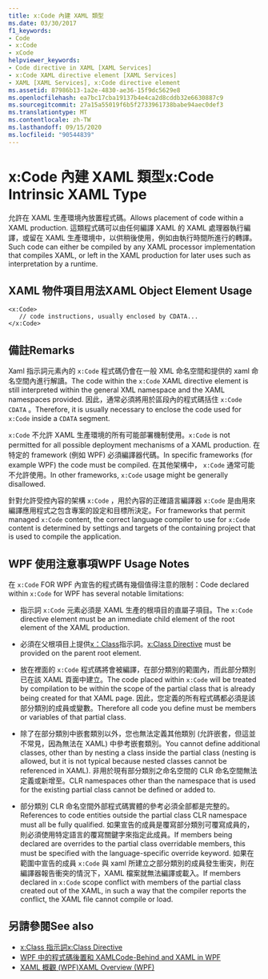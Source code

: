 ```yaml
---
title: x:Code 內建 XAML 類型
ms.date: 03/30/2017
f1_keywords:
- Code
- x:Code
- xCode
helpviewer_keywords:
- Code directive in XAML [XAML Services]
- x:Code XAML directive element [XAML Services]
- XAML [XAML Services], x:Code directive element
ms.assetid: 87986b13-1a2e-4830-ae36-15f9dc5629e8
ms.openlocfilehash: ea7bc17cba19137b4e4ca2d8cddb32e6630887c9
ms.sourcegitcommit: 27a15a55019f6b5f2733961738babe94aec0def3
ms.translationtype: MT
ms.contentlocale: zh-TW
ms.lasthandoff: 09/15/2020
ms.locfileid: "90544839"
---
```

# <a name="xcode-intrinsic-xaml-type"></a><span data-ttu-id="86811-102">x:Code 內建 XAML 類型</span><span class="sxs-lookup"><span data-stu-id="86811-102">x:Code Intrinsic XAML Type</span></span>
<span data-ttu-id="86811-103">允許在 XAML 生產環境內放置程式碼。</span><span class="sxs-lookup"><span data-stu-id="86811-103">Allows placement of code within a XAML production.</span></span> <span data-ttu-id="86811-104">這類程式碼可以由任何編譯 XAML 的 XAML 處理器執行編譯，或留在 XAML 生產環境中，以供稍後使用，例如由執行時間所進行的轉譯。</span><span class="sxs-lookup"><span data-stu-id="86811-104">Such code can either be compiled by any XAML processor implementation that compiles XAML, or left in the XAML production for later uses such as interpretation by a runtime.</span></span>

## <a name="xaml-object-element-usage"></a><span data-ttu-id="86811-105">XAML 物件項目用法</span><span class="sxs-lookup"><span data-stu-id="86811-105">XAML Object Element Usage</span></span>

```xaml
<x:Code>
   // code instructions, usually enclosed by CDATA...
</x:Code>
```

## <a name="remarks"></a><span data-ttu-id="86811-106">備註</span><span class="sxs-lookup"><span data-stu-id="86811-106">Remarks</span></span>

<span data-ttu-id="86811-107">Xaml 指示詞元素內的 `x:Code` 程式碼仍會在一般 XML 命名空間和提供的 xaml 命名空間內進行解讀。</span><span class="sxs-lookup"><span data-stu-id="86811-107">The code within the `x:Code` XAML directive element is still interpreted within the general XML namespace and the XAML namespaces provided.</span></span> <span data-ttu-id="86811-108">因此，通常必須將用於區段內的程式碼括住 `x:Code` `CDATA` 。</span><span class="sxs-lookup"><span data-stu-id="86811-108">Therefore, it is usually necessary to enclose the code used for `x:Code` inside a `CDATA` segment.</span></span>

<span data-ttu-id="86811-109">`x:Code` 不允許 XAML 生產環境的所有可能部署機制使用。</span><span class="sxs-lookup"><span data-stu-id="86811-109">`x:Code` is not permitted for all possible deployment mechanisms of a XAML production.</span></span> <span data-ttu-id="86811-110">在特定的 framework (例如 WPF) 必須編譯器代碼。</span><span class="sxs-lookup"><span data-stu-id="86811-110">In specific frameworks (for example WPF) the code must be compiled.</span></span> <span data-ttu-id="86811-111">在其他架構中， `x:Code` 通常可能不允許使用。</span><span class="sxs-lookup"><span data-stu-id="86811-111">In other frameworks, `x:Code` usage might be generally disallowed.</span></span>

<span data-ttu-id="86811-112">針對允許受控內容的架構 `x:Code` ，用於內容的正確語言編譯器 `x:Code` 是由用來編譯應用程式之包含專案的設定和目標所決定。</span><span class="sxs-lookup"><span data-stu-id="86811-112">For frameworks that permit managed `x:Code` content, the correct language compiler to use for `x:Code` content is determined by settings and targets of the containing project that is used to compile the application.</span></span>

## <a name="wpf-usage-notes"></a><span data-ttu-id="86811-113">WPF 使用注意事項</span><span class="sxs-lookup"><span data-stu-id="86811-113">WPF Usage Notes</span></span>

<span data-ttu-id="86811-114">在 `x:Code` FOR WPF 內宣告的程式碼有幾個值得注意的限制：</span><span class="sxs-lookup"><span data-stu-id="86811-114">Code declared within `x:Code` for WPF has several notable limitations:</span></span>

- <span data-ttu-id="86811-115">指示詞 `x:Code` 元素必須是 XAML 生產的根項目的直屬子項目。</span><span class="sxs-lookup"><span data-stu-id="86811-115">The `x:Code` directive element must be an immediate child element of the root element of the XAML production.</span></span>

- <span data-ttu-id="86811-116">必須在父根項目上提供[x：Class](xclass-directive.md)指示詞。</span><span class="sxs-lookup"><span data-stu-id="86811-116">[x:Class Directive](xclass-directive.md) must be provided on the parent root element.</span></span>

- <span data-ttu-id="86811-117">放在裡面的 `x:Code` 程式碼將會被編譯，在部分類別的範圍內，而此部分類別已在該 XAML 頁面中建立。</span><span class="sxs-lookup"><span data-stu-id="86811-117">The code placed within `x:Code` will be treated by compilation to be within the scope of the partial class that is already being created for that XAML page.</span></span> <span data-ttu-id="86811-118">因此，您定義的所有程式碼都必須是該部分類別的成員或變數。</span><span class="sxs-lookup"><span data-stu-id="86811-118">Therefore all code you define must be members or variables of that partial class.</span></span>

- <span data-ttu-id="86811-119">除了在部分類別中嵌套類別以外，您也無法定義其他類別 (允許嵌套，但這並不常見，因為無法在 XAML) 中參考嵌套類別。</span><span class="sxs-lookup"><span data-stu-id="86811-119">You cannot define additional classes, other than by nesting a class inside the partial class (nesting is allowed, but it is not typical because nested classes cannot be referenced in XAML).</span></span> <span data-ttu-id="86811-120">非用於現有部分類別之命名空間的 CLR 命名空間無法定義或新增至。</span><span class="sxs-lookup"><span data-stu-id="86811-120">CLR namespaces other than the namespace that is used for the existing partial class cannot be defined or added to.</span></span>

- <span data-ttu-id="86811-121">部分類別 CLR 命名空間外部程式碼實體的參考必須全部都是完整的。</span><span class="sxs-lookup"><span data-stu-id="86811-121">References to code entities outside the partial class CLR namespace must all be fully qualified.</span></span> <span data-ttu-id="86811-122">如果宣告的成員是覆寫部分類別可覆寫成員的，則必須使用特定語言的覆寫關鍵字來指定此成員。</span><span class="sxs-lookup"><span data-stu-id="86811-122">If members being declared are overrides to the partial class overridable members, this must be specified with the language-specific override keyword.</span></span> <span data-ttu-id="86811-123">如果在範圍中宣告的成員 `x:Code` 與 xaml 所建立之部分類別的成員發生衝突，則在編譯器報告衝突的情況下，XAML 檔案就無法編譯或載入。</span><span class="sxs-lookup"><span data-stu-id="86811-123">If members declared in `x:Code` scope conflict with members of the partial class created out of the XAML, in such a way that the compiler reports the conflict, the XAML file cannot compile or load.</span></span>

## <a name="see-also"></a><span data-ttu-id="86811-124">另請參閱</span><span class="sxs-lookup"><span data-stu-id="86811-124">See also</span></span>

- [<span data-ttu-id="86811-125">x:Class 指示詞</span><span class="sxs-lookup"><span data-stu-id="86811-125">x:Class Directive</span></span>](xclass-directive.md)
- [<span data-ttu-id="86811-126">WPF 中的程式碼後置和 XAML</span><span class="sxs-lookup"><span data-stu-id="86811-126">Code-Behind and XAML in WPF</span></span>](/dotnet/desktop/wpf/advanced/code-behind-and-xaml-in-wpf)
- [<span data-ttu-id="86811-127">XAML 概觀 (WPF)</span><span class="sxs-lookup"><span data-stu-id="86811-127">XAML Overview (WPF)</span></span>](../fundamentals/xaml.md)
